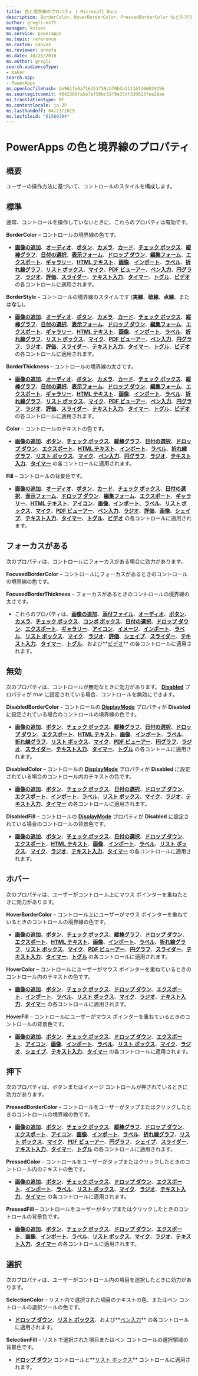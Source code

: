 ```yaml
---
title: 色と境界線のプロパティ | Microsoft Docs
description: BorderColor、HoverBorderColor、PressedBorderColor などのプロパティに関する参照情報
author: gregli-msft
manager: kvivek
ms.service: powerapps
ms.topic: reference
ms.custom: canvas
ms.reviewer: anneta
ms.date: 10/25/2016
ms.author: gregli
search.audienceType:
- maker
search.app:
- PowerApps
ms.openlocfilehash: be961fe0a716351f59cb70b3a31116fd06039256
ms.sourcegitcommit: 4042388fa5e7ef50bc59f9e35df330613fea29ae
ms.translationtype: MT
ms.contentlocale: ja-JP
ms.lasthandoff: 04/23/2019
ms.locfileid: "61560394"
---
```

# <a name="color-and-border-properties-in-powerapps"></a>PowerApps の色と境界線のプロパティ
## <a name="overview"></a>概要
ユーザーの操作方法に基づいて、コントロールのスタイルを構成します。

## <a name="normal"></a>標準
通常、コントロールを操作していないときに、これらのプロパティは有効です。

**BorderColor** – コントロールの境界線の色です。

* **[画像の追加](control-add-picture.md)**、**[オーディオ](control-audio-video.md)**、**[ボタン](control-button.md)**、**[カメラ](control-camera.md)**、**[カード](control-card.md)**、**[チェック ボックス](control-check-box.md)**、**[縦棒グラフ](control-column-line-chart.md)**、**[日付の選択](control-date-picker.md)**、**[表示フォーム](control-form-detail.md)**、**[ドロップ ダウン](control-drop-down.md)**、**[編集フォーム](control-form-detail.md)**、**[エクスポート](control-export-import.md)**、**[ギャラリー](control-gallery.md)**、**[HTML テキスト](control-html-text.md)**、**[画像](control-image.md)**、**[インポート](control-export-import.md)**、**[ラベル](control-text-box.md)**、**[折れ線グラフ](control-column-line-chart.md)**、**[リスト ボックス](control-list-box.md)**、**[マイク](control-microphone.md)**、**[PDF ビューアー](control-pdf-viewer.md)**、**[ペン入力](control-pen-input.md)**、**[円グラフ](control-pie-chart.md)**、**[ラジオ](control-radio.md)**、**[評価](control-rating.md)**、**[スライダー](control-slider.md)**、**[テキスト入力](control-text-input.md)**、**[タイマー](control-timer.md)**、**[トグル](control-toggle.md)**、**[ビデオ](control-audio-video.md)** の各コントロールに適用されます。

**BorderStyle** – コントロールの境界線のスタイルです (**実線**、**破線**、**点線**、または**なし**)。

* **[画像の追加](control-add-picture.md)**、**[オーディオ](control-audio-video.md)**、**[ボタン](control-button.md)**、**[カメラ](control-camera.md)**、**[カード](control-card.md)**、**[チェック ボックス](control-check-box.md)**、**[縦棒グラフ](control-column-line-chart.md)**、**[日付の選択](control-date-picker.md)**、**[表示フォーム](control-form-detail.md)**、**[ドロップ ダウン](control-drop-down.md)**、**[編集フォーム](control-form-detail.md)**、**[エクスポート](control-export-import.md)**、**[ギャラリー](control-gallery.md)**、**[HTML テキスト](control-html-text.md)**、**[画像](control-image.md)**、**[インポート](control-export-import.md)**、**[ラベル](control-text-box.md)**、**[折れ線グラフ](control-column-line-chart.md)**、**[リスト ボックス](control-list-box.md)**、**[マイク](control-microphone.md)**、**[PDF ビューアー](control-pdf-viewer.md)**、**[ペン入力](control-pen-input.md)**、**[円グラフ](control-pie-chart.md)**、**[ラジオ](control-radio.md)**、**[評価](control-rating.md)**、**[スライダー](control-slider.md)**、**[テキスト入力](control-text-input.md)**、**[タイマー](control-timer.md)**、**[トグル](control-toggle.md)**、**[ビデオ](control-audio-video.md)** の各コントロールに適用されます。

**BorderThickness** – コントロールの境界線の太さです。

* **[画像の追加](control-add-picture.md)**、**[オーディオ](control-audio-video.md)**、**[ボタン](control-button.md)**、**[カメラ](control-camera.md)**、**[カード](control-card.md)**、**[チェック ボックス](control-check-box.md)**、**[縦棒グラフ](control-column-line-chart.md)**、**[日付の選択](control-date-picker.md)**、**[表示フォーム](control-form-detail.md)**、**[ドロップ ダウン](control-drop-down.md)**、**[編集フォーム](control-form-detail.md)**、**[エクスポート](control-export-import.md)**、**[ギャラリー](control-gallery.md)**、**[HTML テキスト](control-html-text.md)**、**[画像](control-image.md)**、**[インポート](control-export-import.md)**、**[ラベル](control-text-box.md)**、**[折れ線グラフ](control-column-line-chart.md)**、**[リスト ボックス](control-list-box.md)**、**[マイク](control-microphone.md)**、**[PDF ビューアー](control-pdf-viewer.md)**、**[ペン入力](control-pen-input.md)**、**[円グラフ](control-pie-chart.md)**、**[ラジオ](control-radio.md)**、**[評価](control-rating.md)**、**[スライダー](control-slider.md)**、**[テキスト入力](control-text-input.md)**、**[タイマー](control-timer.md)**、**[トグル](control-toggle.md)**、**[ビデオ](control-audio-video.md)** の各コントロールに適用されます。

**Color** – コントロールのテキストの色です。

* **[画像の追加](control-add-picture.md)**、**[ボタン](control-button.md)**、**[チェック ボックス](control-check-box.md)**、**[縦棒グラフ](control-column-line-chart.md)**、**[日付の選択](control-date-picker.md)**、**[ドロップ ダウン](control-drop-down.md)**、**[エクスポート](control-export-import.md)**、**[HTML テキスト](control-html-text.md)**、**[インポート](control-export-import.md)**、**[ラベル](control-text-box.md)**、**[折れ線グラフ](control-column-line-chart.md)**、**[リスト ボックス](control-list-box.md)**、**[マイク](control-microphone.md)**、**[ペン入力](control-pen-input.md)**、**[円グラフ](control-pie-chart.md)**、**[ラジオ](control-radio.md)**、**[テキスト入力](control-text-input.md)**、**[タイマー](control-timer.md)** の各コントロールに適用されます。

**Fill** – コントロールの背景色です。

* **[画像の追加](control-add-picture.md)**、**[オーディオ](control-audio-video.md)**、**[ボタン](control-button.md)**、**[カード](control-card.md)**、**[チェック ボックス](control-check-box.md)**、**[日付の選択](control-date-picker.md)**、**[表示フォーム](control-form-detail.md)**、**[ドロップ ダウン](control-drop-down.md)**、**[編集フォーム](control-form-detail.md)**、**[エクスポート](control-export-import.md)**、**[ギャラリー](control-gallery.md)**、**[HTML テキスト](control-html-text.md)**、**[アイコン](control-shapes-icons.md)**、**[画像](control-image.md)**、**[インポート](control-export-import.md)**、**[ラベル](control-text-box.md)**、**[リスト ボックス](control-list-box.md)**、**[マイク](control-microphone.md)**、**[PDF ビューアー](control-pdf-viewer.md)**、**[ペン入力](control-pen-input.md)**、**[ラジオ](control-radio.md)**、**[評価](control-rating.md)**、**[画像](control-screen.md)**、**[シェイプ](control-shapes-icons.md)**、**[テキスト入力](control-text-input.md)**、**[タイマー](control-timer.md)**、**[トグル](control-toggle.md)**、**[ビデオ](control-audio-video.md)** の各コントロールに適用されます。

## <a name="focused"></a>フォーカスがある
次のプロパティは、コントロールにフォーカスがある場合に効力があります。

**FocusedBorderColor** – コントロールにフォーカスがあるときのコントロールの境界線の色です。

**FocusedBorderThickness** – フォーカスがあるときのコントロールの境界線の太さです。

* これらのプロパティは、**[画像の追加](control-add-picture.md)**、**[添付ファイル](control-attachments.md)**、**[オーディオ](control-audio-video.md)**、**[ボタン](control-button.md)**、**[カメラ](control-camera.md)**、**[チェック ボックス](control-check-box.md)**、**[コンボ ボックス](control-combo-box.md)**、**[日付の選択](control-date-picker.md)**、**[ドロップ ダウン](control-drop-down.md)**、**[エクスポート](control-export-import.md)**、**[ギャラリー](control-gallery.md)**、**[アイコン](control-shapes-icons.md)**、**[イメージ](control-image.md)**、**[インポート](control-export-import.md)**、**[ラベル](control-text-box.md)**、**[リスト ボックス](control-list-box.md)**、**[マイク](control-microphone.md)**、**[ラジオ](control-radio.md)**、**[評価](control-rating.md)**、**[シェイプ](control-shapes-icons.md)**、**[スライダー](control-slider.md)**、**[テキスト入力](control-text-input.md)**、**[タイマー](control-timer.md)**、**[トグル](control-toggle.md)**、および**[ビデオ](control-audio-video.md)** の各コントロールに適用されます。

## <a name="disabled"></a>無効
次のプロパティは、コントロールが無効なときに効力があります。  **[Disabled](properties-core.md)** プロパティが *true* に設定されている場合、コントロールを無効にできます。

**DisabledBorderColor** – コントロールの **[DisplayMode](properties-core.md)** プロパティが **Disabled** に設定されている場合のコントロールの境界線の色です。

* **[画像の追加](control-add-picture.md)**、**[ボタン](control-button.md)**、**[チェック ボックス](control-check-box.md)**、**[縦棒グラフ](control-column-line-chart.md)**、**[日付の選択](control-date-picker.md)**、**[ドロップ ダウン](control-drop-down.md)**、**[エクスポート](control-export-import.md)**、**[HTML テキスト](control-html-text.md)**、**[画像](control-image.md)**、**[インポート](control-export-import.md)**、**[ラベル](control-text-box.md)**、**[折れ線グラフ](control-column-line-chart.md)**、**[リスト ボックス](control-list-box.md)**、**[マイク](control-microphone.md)**、**[PDF ビューアー](control-pdf-viewer.md)**、**[円グラフ](control-pie-chart.md)**、**[ラジオ](control-radio.md)**、**[スライダー](control-slider.md)**、**[テキスト入力](control-text-input.md)**、**[タイマー](control-timer.md)**、**[トグル](control-toggle.md)** の各コントールに適用されます。

**DisabledColor** – コントロールの **[DisplayMode](properties-core.md)** プロパティが **Disabled** に設定されている場合のコントロール内のテキストの色です。

* **[画像の追加](control-add-picture.md)**、**[ボタン](control-button.md)**、**[チェック ボックス](control-check-box.md)**、**[日付の選択](control-date-picker.md)**、**[ドロップ ダウン](control-drop-down.md)**、**[エクスポート](control-export-import.md)**、**[インポート](control-export-import.md)**、**[ラベル](control-text-box.md)**、**[リスト ボックス](control-list-box.md)**、**[マイク](control-microphone.md)**、**[ラジオ](control-radio.md)**、**[テキスト入力](control-text-input.md)**、**[タイマー](control-timer.md)** の各コントロールに適用されます。

**DisabledFill** – コントロールの **[DisplayMode](properties-core.md)** プロパティが **Disabled** に設定されている場合のコントロールの背景色です。

* **[画像の追加](control-add-picture.md)**、**[ボタン](control-button.md)**、**[チェック ボックス](control-check-box.md)**、**[日付の選択](control-date-picker.md)**、**[ドロップ ダウン](control-drop-down.md)**、**[エクスポート](control-export-import.md)**、**[HTML テキスト](control-html-text.md)**、**[画像](control-image.md)**、**[インポート](control-export-import.md)**、**[ラベル](control-text-box.md)**、**[リスト ボックス](control-list-box.md)**、**[マイク](control-microphone.md)**、**[ラジオ](control-radio.md)**、**[テキスト入力](control-text-input.md)**、**[タイマー](control-timer.md)** の各コントロールに適用されます。

## <a name="hover"></a>ホバー
次のプロパティは、ユーザーがコントロール上にマウス ポインターを重ねたときに効力があります。

**HoverBorderColor** – コントロール上にユーザーがマウス ポインターを重ねているときのコントロールの境界線の色です。

* **[画像の追加](control-add-picture.md)**、**[ボタン](control-button.md)**、**[チェック ボックス](control-check-box.md)**、**[縦棒グラフ](control-column-line-chart.md)**、**[ドロップ ダウン](control-drop-down.md)**、**[エクスポート](control-export-import.md)**、**[HTML テキスト](control-html-text.md)**、**[画像](control-image.md)**、**[インポート](control-export-import.md)**、**[ラベル](control-text-box.md)**、**[折れ線グラフ](control-column-line-chart.md)**、**[リスト ボックス](control-list-box.md)**、**[マイク](control-microphone.md)**、**[PDF ビューアー](control-pdf-viewer.md)**、**[円グラフ](control-pie-chart.md)**、**[スライダー](control-slider.md)**、**[テキスト入力](control-text-input.md)**、**[タイマー](control-timer.md)**、**[トグル](control-toggle.md)** の各コントロールに適用されます。

**HoverColor** – コントロールにユーザーがマウス ポインターを重ねているときのコントロール内のテキストの色です。

* **[画像の追加](control-add-picture.md)**、**[ボタン](control-button.md)**、**[チェック ボックス](control-check-box.md)**、**[ドロップ ダウン](control-drop-down.md)**、**[エクスポート](control-export-import.md)**、**[インポート](control-export-import.md)**、**[ラベル](control-text-box.md)**、**[リスト ボックス](control-list-box.md)**、**[マイク](control-microphone.md)**、**[ラジオ](control-radio.md)**、**[テキスト入力](control-text-input.md)**、**[タイマー](control-timer.md)** の各コントロールに適用されます。

**HoverFill** – コントロールにユーザーがマウス ポインターを重ねているときのコントロールの背景色です。

* **[画像の追加](control-add-picture.md)**、**[ボタン](control-button.md)**、**[チェック ボックス](control-check-box.md)**、**[ドロップ ダウン](control-drop-down.md)**、**[エクスポート](control-export-import.md)**、**[アイコン](control-shapes-icons.md)**、**[画像](control-image.md)**、**[インポート](control-export-import.md)**、**[ラベル](control-text-box.md)**、**[リスト ボックス](control-list-box.md)**、**[マイク](control-microphone.md)**、**[ラジオ](control-radio.md)**、**[シェイプ](control-shapes-icons.md)**、**[テキスト入力](control-text-input.md)**、**[タイマー](control-timer.md)** の各コントロールに適用されます。

## <a name="pressed"></a>押下
次のプロパティは、ボタンまたはイメージ コントロールが押されているときに効力があります。

**PressedBorderColor** – コントロールをユーザーがタップまたはクリックしたときのコントロールの境界線の色です。

* **[画像の追加](control-add-picture.md)**、**[ボタン](control-button.md)**、**[チェック ボックス](control-check-box.md)**、**[縦棒グラフ](control-column-line-chart.md)**、**[ドロップ ダウン](control-drop-down.md)**、**[エクスポート](control-export-import.md)**、**[アイコン](control-shapes-icons.md)**、**[画像](control-image.md)**、**[インポート](control-export-import.md)**、**[ラベル](control-text-box.md)**、**[折れ線グラフ](control-column-line-chart.md)**、**[リスト ボックス](control-list-box.md)**、**[マイク](control-microphone.md)**、**[PDF ビューアー](control-pdf-viewer.md)**、**[円グラフ](control-pie-chart.md)**、**[シェイプ](control-shapes-icons.md)**、**[スライダー](control-slider.md)**、**[テキスト入力](control-text-input.md)**、**[タイマー](control-timer.md)**、**[トグル](control-toggle.md)** の各コントロールに適用されます。

**PressedColor** – コントロールをユーザーがタップまたはクリックしたときのコントロール内のテキストの色です。

* **[画像の追加](control-add-picture.md)**、**[ボタン](control-button.md)**、**[チェック ボックス](control-check-box.md)**、**[ドロップ ダウン](control-drop-down.md)**、**[エクスポート](control-export-import.md)**、**[インポート](control-export-import.md)**、**[ラベル](control-text-box.md)**、**[リスト ボックス](control-list-box.md)**、**[マイク](control-microphone.md)**、**[ラジオ](control-radio.md)**、**[テキスト入力](control-text-input.md)**、**[タイマー](control-timer.md)** の各コントロールに適用されます。

**PressedFill** – コントロールをユーザーがタップまたはクリックしたときのコントロールの背景色です。

* **[画像の追加](control-add-picture.md)**、**[ボタン](control-button.md)**、**[チェック ボックス](control-check-box.md)**、**[ドロップ ダウン](control-drop-down.md)**、**[エクスポート](control-export-import.md)**、**[画像](control-image.md)**、**[インポート](control-export-import.md)**、**[ラベル](control-text-box.md)**、**[リスト ボックス](control-list-box.md)**、**[マイク](control-microphone.md)**、**[ラジオ](control-radio.md)**、**[テキスト入力](control-text-input.md)**、**[タイマー](control-timer.md)** の各コントロールに適用されます。

## <a name="selection"></a>選択
次のプロパティは、ユーザーがコントロール内の項目を選択したときに効力があります。

**SelectionColor** – リスト内で選択された項目のテキストの色、またはペン コントロールの選択ツールの色です。

* **[ドロップ ダウン](control-drop-down.md)**、**[リスト ボックス](control-list-box.md)**、および**[ペン入力](control-pen-input.md)** の各コントロールに適用されます。

**SelectionFill** – リストで選択された項目またはペン コントロールの選択領域の背景色です。

* **[ドロップ ダウン](control-drop-down.md)** コントロールと**[リスト ボックス](control-list-box.md)** コントロールに適用されます。

